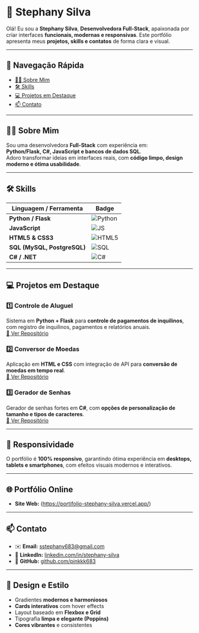 # 💜 **Stephany Silva**

Olá! Eu sou a **Stephany Silva**, **Desenvolvedora Full-Stack**, apaixonada por criar interfaces **funcionais, modernas e responsivas**. Este portfólio apresenta meus **projetos, skills e contatos** de forma clara e visual.  

---

## 🔗 **Navegação Rápida**

- [👩‍💻 Sobre Mim](#-sobre-mim)  
- [🛠️ Skills](#-skills)  
- [💻 Projetos em Destaque](#-projetos-em-destaque)  
- [📫 Contato](#-contato)  

---

## 👩‍💻 **Sobre Mim**

Sou uma desenvolvedora **Full-Stack** com experiência em:  
**Python/Flask, C#, JavaScript e bancos de dados SQL**.  
Adoro transformar ideias em interfaces reais, com **código limpo, design moderno e ótima usabilidade**.  

---

## 🛠️ **Skills**

| **Linguagem / Ferramenta** | **Badge** |
|----------------------------|-----------|
| **Python / Flask**         | ![Python](https://img.shields.io/badge/Python-3670A0?style=for-the-badge&logo=python&logoColor=white) |
| **JavaScript**             | ![JS](https://img.shields.io/badge/JavaScript-F7DF1E?style=for-the-badge&logo=javascript&logoColor=black) |
| **HTML5 & CSS3**           | ![HTML5](https://img.shields.io/badge/HTML5-E34F26?style=for-the-badge&logo=html5&logoColor=white) |
| **SQL (MySQL, PostgreSQL)**| ![SQL](https://img.shields.io/badge/SQL-4479A1?style=for-the-badge&logo=mysql&logoColor=white) |
| **C# / .NET**              | ![C#](https://img.shields.io/badge/C%23-239120?style=for-the-badge&logo=c-sharp&logoColor=white) |

---

## 💻 **Projetos em Destaque**

### 1️⃣ **Controle de Aluguel**
Sistema em **Python + Flask** para **controle de pagamentos de inquilinos**, com registro de inquilinos, pagamentos e relatórios anuais.  
[🔗 Ver Repositório](https://github.com/pinkkk683/Inquilinos_control)

### 2️⃣ **Conversor de Moedas**
Aplicação em **HTML e CSS** com integração de API para **conversão de moedas em tempo real**.  
[🔗 Ver Repositório](https://github.com/pinkkk683/conversor-de-moedas)

### 3️⃣ **Gerador de Senhas**
Gerador de senhas fortes em **C#**, com **opções de personalização de tamanho e tipos de caracteres**.  
[🔗 Ver Repositório](https://github.com/pinkkk683/Gerador-de-senhas)

---

## 📱 **Responsividade**

O portfólio é **100% responsivo**, garantindo ótima experiência em **desktops, tablets e smartphones**, com efeitos visuais modernos e interativos.  

---

## 🌐 **Portfólio Online**
- **Site Web:** (https://portifolio-stephany-silva.vercel.app/)

---

## 📫 **Contato**

- ✉️ **Email:** [sstephany683@gmail.com](mailto:sstephany683@gmail.com)  
- 🔗 **LinkedIn:** [linkedin.com/in/stephany-silva](https://www.linkedin.com/in/stephany-silva-442b3a2b8)  
- 🐙 **GitHub:** [github.com/pinkkk683](https://github.com/pinkkk683)  

---

## 🎨 **Design e Estilo**

- Gradientes **modernos e harmoniosos**  
- **Cards interativos** com hover effects  
- Layout baseado em **Flexbox e Grid**  
- Tipografia **limpa e elegante (Poppins)**  
- **Cores vibrantes** e consistentes  
